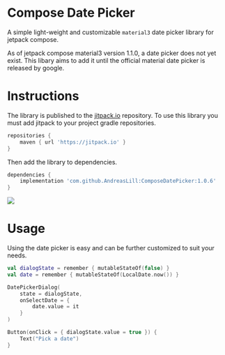 # Compose Date Picker
A simple light-weight and customizable `material3` date picker library for jetpack compose.

As of jetpack compose material3 version 1.1.0, a date picker does not yet exist.
This libary aims to add it until the official material date picker is released by google.

# Instructions

The library is published to the [jitpack.io](http://jitpack.io "jitpack.io") repository.
To use this library you must add jitpack to your project gradle repositories.

```gradle
repositories {
    maven { url 'https://jitpack.io' }
}
```
Then add the library to dependencies.

```gradle
dependencies {
    implementation 'com.github.AndreasLill:ComposeDatePicker:1.0.6'
}
```

[![](https://jitpack.io/v/AndreasLill/ComposeDatePicker.svg)](https://jitpack.io/#AndreasLill/ComposeDatePicker)

# Usage

Using the date picker is easy and can be further customized to suit your needs.

```kotlin
val dialogState = remember { mutableStateOf(false) }
val date = remember { mutableStateOf(LocalDate.now()) }

DatePickerDialog(
    state = dialogState,
    onSelectDate = {
        date.value = it
    }
)

Button(onClick = { dialogState.value = true }) {
    Text("Pick a date")
}
```
